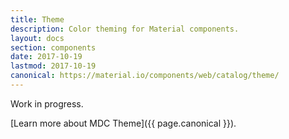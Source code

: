 ```yaml
---
title: Theme
description: Color theming for Material components.
layout: docs
section: components
date: 2017-10-19
lastmod: 2017-10-19
canonical: https://material.io/components/web/catalog/theme/
---
```


Work in progress.

[Learn more about MDC Theme]({{ page.canonical }}).
